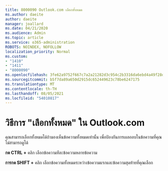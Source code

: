 ```yaml
---
title: 8000090 Outlook.com เลือกทั้งหมด
ms.author: daeite
author: daeite
manager: joallard
ms.date: 04/21/2020
ms.audience: Admin
ms.topic: article
ms.service: o365-administration
ROBOTS: NOINDEX, NOFOLLOW
localization_priority: Normal
ms.custom:
- "1410"
- "1411"
- "8000090"
ms.openlocfilehash: 3fe62a9752f667c7a2a21282d3c954c2b3316da6ebd4a49f28dd2afb2444c7c1
ms.sourcegitcommit: b5f7da89a650d2915dc652449623c78be6247175
ms.translationtype: MT
ms.contentlocale: th-TH
ms.lasthandoff: 08/05/2021
ms.locfileid: "54010817"
---
```

# <a name="how-to-select-all-in-outlookcom"></a>วิธีการ "เลือกทั้งหมด" ใน Outlook.com

คุณสามารถเลือกทั้งหมดได้ถ้ามองเห็นข้อความทั้งหมดเท่านั้น เพื่อป้องกันการเผลอลบในข้อความที่คุณไม่สามารถดูได้

**กด CTRL +** คลิก เลือกข้อความทีละข้อความหลายข้อความ

**การกด SHIFT +** คลิก เลือกข้อความทั้งหมดระหว่างข้อความแรกและข้อความสุดท้ายที่คุณเลือก